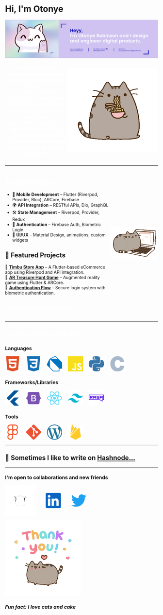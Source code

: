 
<h1 style="text-align: left;">Hi, I'm Otonye</h1>
<img align="center" src="assets\Pink and Purple Professional LinkedIn Banner.png"/>


<div style="display:flex;   width: max-width;
            align-items: center;
            justify-content: center;">
<div width="40px">
<h3 style="text-align: center; color: white;">I'm very passionate about turning ideas and business solutions into code. <br> I'm a Junior Flutter Developer & IT Engineer <br> I've come to really love working with Flutter, and as a result <br> that's what most of my personal projects are currentlly based on<br> I hope to keep expanding my skill base as I grow and learn.</h3>
</div>
<img src="assets\noodles-GIF-by-Pusheen-unscreen.gif"/>
</div>
<hr>

<div  style="display:flex;   width: max-width;
            align-items: center;
            justify-content: center;">

<div>

<h2 style=" color: white;"> 🔹 What I Work On </h2>

- 📱 **Mobile Development** – Flutter (Riverpod, Provider, Bloc), ARCore, Firebase  
- 🌍 **API Integration** – RESTful APIs, Dio, GraphQL  
- 🛠 **State Management** – Riverpod, Provider, Redux  
- 🔐 **Authentication** – Firebase Auth, Biometric Login  
- 🎨 **UI/UX** – Material Design, animations, custom widgets

## 📌 Featured Projects  
🔹 **[Timbu Store App](https://github.com/your-repo-link)** – A Flutter-based eCommerce app using Riverpod and API integration.  
🔹 **[AR Treasure Hunt Game](https://github.com/your-repo-link)** – Augmented reality game using Flutter & ARCore.  
🔹 **[Authentication Flow](https://github.com/your-repo-link)** – Secure login system with biometric authentication.  

<h2 style=" color: white;">✨ Projects Showcase ✨</h2>



</div>
<div>
<img src="assets\homework-studying-GIF-by-Pushe-unscreen.gif"/>
</div>
</div>
<hr>
<h2 style=" color: white;"> Technologies I work with </h2>
<div>
<div>
<h3>Languages</h3>
<p style= "word-spacing: 15px;">
<img src="assets\html5.svg" width="50px"/>  
<img src="assets\css3.svg" width="50px"/> 
<img src="assets\dart.svg" width="50px"/>  
<img src="assets\javascript.svg" width="50px"/>  
<img src="assets\python.svg" width="50px"/>  
<img src="assets\c.svg" width="50px"/>
</p>
<h3>Frameworks/Libraries</h3>
<p style= "word-spacing: 15px;">
<img src="assets\flutter.svg" width="50px"/> 
<img src="assets\bootstrap.svg" width="50px"/> 
<img src="assets\react.svg" width="50px"/> 
<img src="assets\tailwindcss.svg"width="50px"/> 
<img src="assets\rasa.svg" width="50px"/>
</p>
<h3>Tools</h3>
<p style= "word-spacing: 15px;"><img src="assets\figma.svg" width="50px"/> 
<img src="assets\git.svg" width="50px"/> 
<img src="assets\wordpress.svg" width="50px"/> 
<img src="assets\firebase.svg" width="50px"/>

</p>
</div>

<hr>
<h2 style="color:"white">💬  Sometimes I like to write on <a href="https://dawndev.hashnode.dev/"> Hashnode...</a></h2>

<hr>

<div>
<h3> I'm open to collaborations and new friends </h2>
<p style= "word-spacing: 30px; color:"white">
<a href="https://www.showwcase.com/otonyedev"><img align="center" src="assets\showwcase.png" 
width="100px"/></a>
<a href="https://www.linkedin.com/in/otonye-robinson"> <img align="center" src="assets\linkedin.svg" 
width="50px"/></a>
<a href="https://twitter.com/kingdawndev"> <img align="center" src="assets\twitter.svg" 
width="50px"/></a>
</p>
</div>

<div style="margin:auto;">
<img width="250px" src="assets\Thank-U-Laughing-GIF-by-Pushee-unscreen.gif" width="50px"/>
</div>


<h3><em>Fun fact: I love cats and cake<em></h3>





<!--
**OtonyeR/OtonyeR** is a ✨ _special_ ✨ repository because its `README.md` (this file) appears on your GitHub profile.





Here are some ideas to get you started:

- 🔭 I’m currently working on ...
- 🌱 I’m currently learning ...
- 👯 I’m looking to collaborate on ...
- 🤔 I’m looking for help with ...
- 💬 Ask me about ...
- 📫 How to reach me: ...
- 😄 Pronouns: ...
- ⚡ Fun fact: ...
-->
